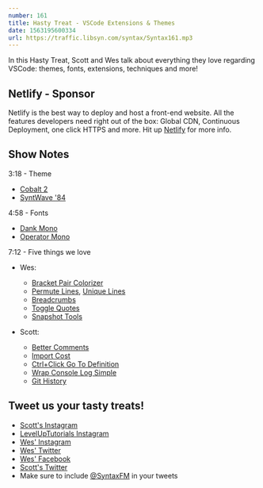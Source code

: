 ```yaml
---
number: 161
title: Hasty Treat - VSCode Extensions & Themes
date: 1563195600334
url: https://traffic.libsyn.com/syntax/Syntax161.mp3
---
```


In this Hasty Treat, Scott and Wes talk about everything they love regarding VSCode: themes, fonts, extensions, techniques and more!

## Netlify - Sponsor

Netlify is the best way to deploy and host a front-end website. All the features developers need right out of the box: Global CDN, Continuous Deployment, one click HTTPS and more. Hit up [Netlify](https://netlify.com/syntax) for more info.

## Show Notes

3:18 - Theme

* [Cobalt 2](https://marketplace.visualstudio.com/items?itemName=wesbos.theme-cobalt2)
* [SyntWave '84](https://marketplace.visualstudio.com/items?itemName=RobbOwen.synthwave-vscode)

4:58 - Fonts

* [Dank Mono](https://dank.sh/)
* [Operator Mono](https://www.typography.com/fonts/operator/styles)

7:12 - Five things we love

* Wes: 
	* [Bracket Pair Colorizer](https://marketplace.visualstudio.com/items?itemName=CoenraadS.bracket-pair-colorizer)
	* [Permute Lines](https://marketplace.visualstudio.com/items?itemName=earshinov.permute-lines), [Unique Lines](https://marketplace.visualstudio.com/items?itemName=bibhasdn.unique-lines)
	* [Breadcrumbs](https://vscode.pro/tip/15/)
	* [Toggle Quotes](https://marketplace.visualstudio.com/items?itemName=BriteSnow.vscode-toggle-quotes)
	* [Snapshot Tools](https://marketplace.visualstudio.com/items?itemName=asvetliakov.snapshot-tools)

* Scott: 
	* [Better Comments](https://marketplace.visualstudio.com/items?itemName=aaron-bond.better-comments)
	* [Import Cost](https://marketplace.visualstudio.com/items?itemName=wix.vscode-import-cost)
	* [Ctrl+Click Go To Definition](https://code.visualstudio.com/docs/editor/editingevolved#_go-to-definition)
	* [Wrap Console Log Simple](https://marketplace.visualstudio.com/items?itemName=WooodHead.vscode-wrap-console-log-simple)
	* [Git History](https://marketplace.visualstudio.com/items?itemName=donjayamanne.githistory)

## Tweet us your tasty treats!
* [Scott's Instagram](https://www.instagram.com/stolinski/)
* [LevelUpTutorials Instagram](https://www.instagram.com/LevelUpTutorials/)
* [Wes' Instagram](https://www.instagram.com/wesbos/)
* [Wes' Twitter](https://twitter.com/wesbos)
* [Wes' Facebook](https://www.facebook.com/wesbos.developer)
* [Scott's Twitter](https://twitter.com/stolinski)
* Make sure to include [@SyntaxFM](https://twitter.com/SyntaxFM) in your tweets
